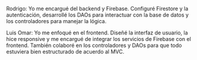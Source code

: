 Rodrigo:
Yo me encargué del backend y Firebase. Configuré Firestore y la autenticación, desarrollé los DAOs para interactuar con la base de datos y los controladores para manejar la lógica.

Luis Omar:
Yo me enfoqué en el frontend. Diseñé la interfaz de usuario, la hice responsive y me encargué de integrar los servicios de Firebase con el frontend. También colaboré en los controladores y DAOs para que todo estuviera bien estructurado de acuerdo al MVC.
